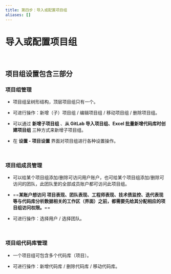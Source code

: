 ```yaml
---
title: 第四步：导入或配置项目组
aliases: []
---
```


# 导入或配置项目组

<br />

## 项目组设置包含三部分

### 项目组管理

- 项目组呈树形结构，顶层项目组只有一个。

- 可进行操作：新增（子）项目组 / 编辑项目组 / 移动项目组 / 删除项目组。

- 可以通过 **新增子项目组** 、**从 GitLab 导入项目组、Excel 批量新增代码库时创建项目组** 三种方式来新增子项目组。

- 在 **设置 - 项目设置** 界面对项目组进行各种设置操作。

<br />

### 项目组成员管理

- 可以给某个项目组添加/删除可访问用户账户，也可给某个项目组添加/删除可访问的团队，此团队里的全部成员账户都可访问此项目组。

- ==**某账户想访问 项目表现、团队表现、工程师表现、技术债监控、迭代表现 等与代码库分析数据相关的工作区（界面）之前，都需要先给其分配相应的项目组访问权限。**==

- 可进行操作：选择用户 / 选择团队。

<br />

### 项目组代码库管理

- 一个项目组可包含多个代码库（项目）。

- 可进行操作：新增代码库 / 删除代码库 / 移动代码库。

<br />
